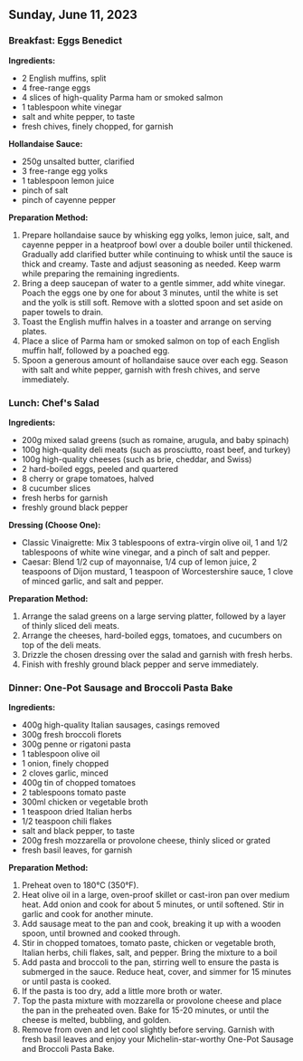 ## Sunday, June 11, 2023

### Breakfast: Eggs Benedict

**Ingredients:**

- 2 English muffins, split
- 4 free-range eggs
- 4 slices of high-quality Parma ham or smoked salmon
- 1 tablespoon white vinegar
- salt and white pepper, to taste
- fresh chives, finely chopped, for garnish

**Hollandaise Sauce:**

- 250g unsalted butter, clarified
- 3 free-range egg yolks
- 1 tablespoon lemon juice
- pinch of salt
- pinch of cayenne pepper

**Preparation Method:**

1. Prepare hollandaise sauce by whisking egg yolks, lemon juice, salt, and cayenne pepper in a heatproof bowl over a double boiler until thickened. Gradually add clarified butter while continuing to whisk until the sauce is thick and creamy. Taste and adjust seasoning as needed. Keep warm while preparing the remaining ingredients.
2. Bring a deep saucepan of water to a gentle simmer, add white vinegar. Poach the eggs one by one for about 3 minutes, until the white is set and the yolk is still soft. Remove with a slotted spoon and set aside on paper towels to drain.
3. Toast the English muffin halves in a toaster and arrange on serving plates.
4. Place a slice of Parma ham or smoked salmon on top of each English muffin half, followed by a poached egg.
5. Spoon a generous amount of hollandaise sauce over each egg. Season with salt and white pepper, garnish with fresh chives, and serve immediately.

### Lunch: Chef's Salad

**Ingredients:**

- 200g mixed salad greens (such as romaine, arugula, and baby spinach)
- 100g high-quality deli meats (such as prosciutto, roast beef, and turkey)
- 100g high-quality cheeses (such as brie, cheddar, and Swiss)
- 2 hard-boiled eggs, peeled and quartered
- 8 cherry or grape tomatoes, halved
- 8 cucumber slices
- fresh herbs for garnish
- freshly ground black pepper

**Dressing (Choose One):**

- Classic Vinaigrette: Mix 3 tablespoons of extra-virgin olive oil, 1 and 1/2 tablespoons of white wine vinegar, and a pinch of salt and pepper.
- Caesar: Blend 1/2 cup of mayonnaise, 1/4 cup of lemon juice, 2 teaspoons of Dijon mustard, 1 teaspoon of Worcestershire sauce, 1 clove of minced garlic, and salt and pepper.

**Preparation Method:**

1. Arrange the salad greens on a large serving platter, followed by a layer of thinly sliced deli meats.
2. Arrange the cheeses, hard-boiled eggs, tomatoes, and cucumbers on top of the deli meats.
3. Drizzle the chosen dressing over the salad and garnish with fresh herbs.
4. Finish with freshly ground black pepper and serve immediately.

### Dinner: One-Pot Sausage and Broccoli Pasta Bake

**Ingredients:**

- 400g high-quality Italian sausages, casings removed
- 300g fresh broccoli florets
- 300g penne or rigatoni pasta
- 1 tablespoon olive oil
- 1 onion, finely chopped
- 2 cloves garlic, minced
- 400g tin of chopped tomatoes
- 2 tablespoons tomato paste
- 300ml chicken or vegetable broth
- 1 teaspoon dried Italian herbs
- 1/2 teaspoon chili flakes
- salt and black pepper, to taste
- 200g fresh mozzarella or provolone cheese, thinly sliced or grated
- fresh basil leaves, for garnish

**Preparation Method:**

1. Preheat oven to 180°C (350°F).
2. Heat olive oil in a large, oven-proof skillet or cast-iron pan over medium heat. Add onion and cook for about 5 minutes, or until softened. Stir in garlic and cook for another minute.
3. Add sausage meat to the pan and cook, breaking it up with a wooden spoon, until browned and cooked through.
4. Stir in chopped tomatoes, tomato paste, chicken or vegetable broth, Italian herbs, chili flakes, salt, and pepper. Bring the mixture to a boil
5. Add pasta and broccoli to the pan, stirring well to ensure the pasta is submerged in the sauce. Reduce heat, cover, and simmer for 15 minutes or until pasta is cooked.
6. If the pasta is too dry, add a little more broth or water.
7. Top the pasta mixture with mozzarella or provolone cheese and place the pan in the preheated oven. Bake for 15-20 minutes, or until the cheese is melted, bubbling, and golden.
8. Remove from oven and let cool slightly before serving. Garnish with fresh basil leaves and enjoy your Michelin-star-worthy One-Pot Sausage and Broccoli Pasta Bake.